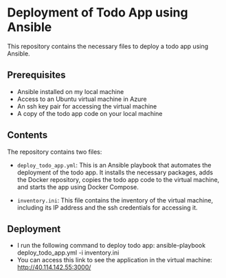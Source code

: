 # Deployment of Todo App using Ansible

This repository contains the necessary files to deploy a todo app using Ansible. 

## Prerequisites

- Ansible installed on my local machine
- Access to an Ubuntu virtual machine in Azure
- An ssh key pair for accessing the virtual machine
- A copy of the todo app code on your local machine

## Contents

The repository contains two files:

- `deploy_todo_app.yml`: This is an Ansible playbook that automates the deployment of the todo app. It installs the necessary packages, adds the Docker repository, copies the todo app code to the virtual machine, and starts the app using Docker Compose.

- `inventory.ini`: This file contains the inventory of the virtual machine, including its IP address and the ssh credentials for accessing it.

## Deployment

- I run the following command to deploy todo app: ansible-playbook deploy_todo_app.yml -i inventory.ini
- You can access this link to see the application in the virtual machine: http://40.114.142.55:3000/

